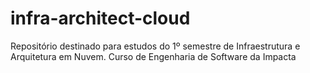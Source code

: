 # infra-architect-cloud
Repositório destinado para estudos do 1º semestre de Infraestrutura e Arquitetura em Nuvem. Curso de Engenharia de Software da Impacta
